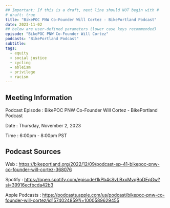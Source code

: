 ```yaml
---
## Important: If this is a draft, next line should NOT begin with #
# draft: true
title: "BikePOC PNW Co-Founder Will Cortez - BikePortland Podcast"
date: 2023-11-02
## below are user-defined parameters (lower case keys recommended)
episode: "BikePOC PNW Co-Founder Will Cortez"
podcasts: "BikePortland Podcast"
subtitle:
tags:
  - equity
  - social justice
  - cycling
  - ableism
  - privilege
  - racism
---
```


## Meeting Information

Podcast Episode
:   BikePOC PNW Co-Founder Will Cortez - BikePortland Podcast

Date
:   Thursday, November 2, 2023

Time
:   6:00pm - 8:00pm PST

## Podcast Sources

Web
:   https://bikeportland.org/2022/12/09/podcast-ep-41-bikepoc-pnw-co-founder-will-cortez-368076

Spotify
:   https://open.spotify.com/episode/1kPb4sSvLBxxMvqBoDEqGw?si=39916ecfbcda42b3

Apple Podcasts
:   https://podcasts.apple.com/us/podcast/bikepoc-pnw-co-founder-will-cortez/id1574024859?i=1000589629455

